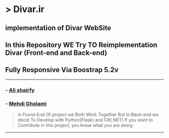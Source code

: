 # > Divar.ir
## implementation of Divar WebSite
## In this Repository WE Try TO Reimplementation Divar (Front-end and Back-end)
## Fully Responsive Via Boostrap 5.2v

---

### - [Ali shairfy](https://github.com/alisharify7)
### - [Mehdi Gholami](https://github.com/cc-Mehdi)

> in Frond-End Of project we Both Work Together But in Back-end we decid To Develop with Python(Flask) and C#(.NET)
> If you want to Contribute in this project, you know what you are doing
---

